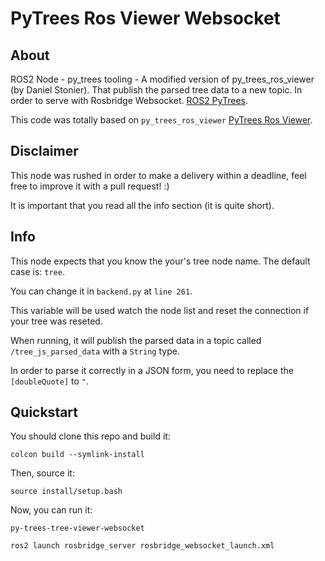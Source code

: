 # PyTrees Ros Viewer Websocket

## About

ROS2 Node - py_trees tooling - A modified version of py_trees_ros_viewer (by Daniel Stonier). That publish the parsed tree data to a new topic. In order to serve with Rosbridge Websocket.
[ROS2 PyTrees](https://github.com/splintered-reality/py_trees_ros#pytrees-ros-ecosystem).

This code was totally based on `py_trees_ros_viewer`
[PyTrees Ros Viewer](https://github.com/splintered-reality/py_trees_ros_viewer).

## Disclaimer

This node was rushed in order to make a delivery within a deadline, feel free to improve it with a pull request! :)

It is important that you read all the info section (it is quite short).

## Info

This node expects that you know the your's tree node name. The default case is: `tree`.

You can change it in `backend.py` at `line 261`.

This variable will be used watch the node list and reset the connection if your tree was reseted.

When running, it will publish the parsed data in a topic called `/tree_js_parsed_data` with a `String` type.

In order to parse it correctly in a JSON form, you need to replace the `[doubleQuote]` to `"`.

## Quickstart

You should clone this repo and build it:

```
colcon build --symlink-install
```

Then, source it:

```
source install/setup.bash
```

Now, you can run it:

```
py-trees-tree-viewer-websocket
```

```
ros2 launch rosbridge_server rosbridge_websocket_launch.xml
```
